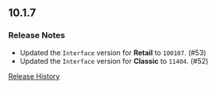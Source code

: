 ## 10.1.7

### Release Notes

- Updated the `Interface` version for **Retail** to `100107`. (#53)
- Updated the `Interface` version for **Classic** to `11404`. (#52)

[Release History](https://github.com/SFX-WoW/Masque_Caith/wiki/History)
